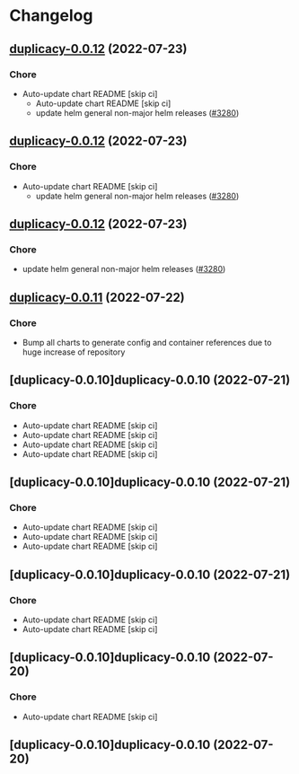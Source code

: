 # Changelog



## [duplicacy-0.0.12](https://github.com/truecharts/apps/compare/duplicacy-0.0.11...duplicacy-0.0.12) (2022-07-23)

### Chore

- Auto-update chart README [skip ci]
  - Auto-update chart README [skip ci]
  - update helm general non-major helm releases ([#3280](https://github.com/truecharts/apps/issues/3280))




## [duplicacy-0.0.12](https://github.com/truecharts/apps/compare/duplicacy-0.0.11...duplicacy-0.0.12) (2022-07-23)

### Chore

- Auto-update chart README [skip ci]
  - update helm general non-major helm releases ([#3280](https://github.com/truecharts/apps/issues/3280))




## [duplicacy-0.0.12](https://github.com/truecharts/apps/compare/duplicacy-0.0.11...duplicacy-0.0.12) (2022-07-23)

### Chore

- update helm general non-major helm releases ([#3280](https://github.com/truecharts/apps/issues/3280))




## [duplicacy-0.0.11](https://github.com/truecharts/apps/compare/duplicacy-0.0.10...duplicacy-0.0.11) (2022-07-22)

### Chore

- Bump all charts to generate config and container references due to huge increase of repository



## [duplicacy-0.0.10]duplicacy-0.0.10 (2022-07-21)

### Chore

- Auto-update chart README [skip ci]
- Auto-update chart README [skip ci]
- Auto-update chart README [skip ci]
- Auto-update chart README [skip ci]



## [duplicacy-0.0.10]duplicacy-0.0.10 (2022-07-21)

### Chore

- Auto-update chart README [skip ci]
- Auto-update chart README [skip ci]
- Auto-update chart README [skip ci]



## [duplicacy-0.0.10]duplicacy-0.0.10 (2022-07-21)

### Chore

- Auto-update chart README [skip ci]
- Auto-update chart README [skip ci]



## [duplicacy-0.0.10]duplicacy-0.0.10 (2022-07-20)

### Chore

- Auto-update chart README [skip ci]



## [duplicacy-0.0.10]duplicacy-0.0.10 (2022-07-20)
